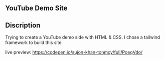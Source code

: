 ## YouTube Demo Site

## Discription

Trying to create a YouTube demo side with HTML & CSS. I chose a tailwind framework to build this site.

live preview: <https://codepen.io/sujon-khan-tonmoy/full/PoeqVdo/>